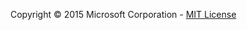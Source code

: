 Copyright &copy; 2015 Microsoft Corporation *-* [MIT License](https://github.com/OfficeDev/ews-java-api/blob/master/license.txt)